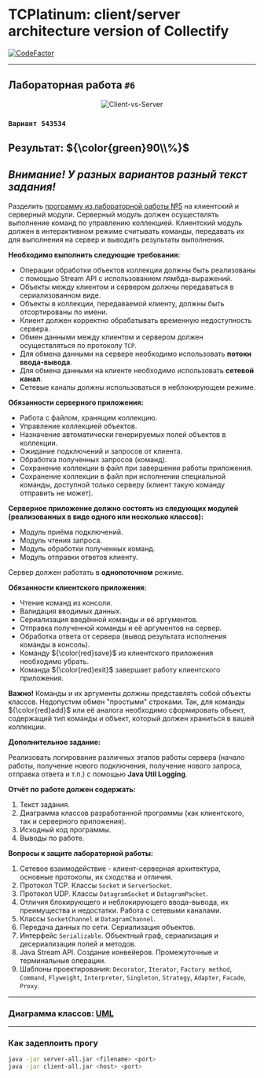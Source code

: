 # TCPlatinum: client/server architecture version of Collectify

[![CodeFactor](https://www.codefactor.io/repository/github/xviistarplatinum/java_vi_var_543534/badge)](https://www.codefactor.io/repository/github/xviistarplatinum/java_vi_var_543534)
___

## Лабораторная работа `#6`

<p align="center">
    <img src="https://media.giphy.com/media/v1.Y2lkPTc5MGI3NjExZWw1cXhwaTI3OXU3Zzdod3dsajNnZ3dleHh2dHJmemxlcGxlYnBtdiZlcD12MV9pbnRlcm5hbF9naWZfYnlfaWQmY3Q9Zw/TyFdAtfZBODNC/giphy.gif" alt="Client-vs-Server" />
</p>

### `Вариант 543534`

## Результат: ${\color{green}90\\%}$

## _Внимание! У разных вариантов разный текст задания!_

Разделить [программу из лабораторной работы №5](https://github.com/XVIIStarPlatinum/JAVA_V_VAR_372799) на клиентский и серверный модули.
Серверный модуль должен осуществлять выполнение команд по управлению коллекцией.
Клиентский модуль должен в интерактивном режиме считывать команды, передавать их для выполнения на сервер и выводить результаты выполнения.

**Необходимо выполнить следующие требования:**

- Операции обработки объектов коллекции должны быть реализованы с помощью Stream API с использованием лямбда-выражений.
- Объекты между клиентом и сервером должны передаваться в сериализованном виде.
- Объекты в коллекции, передаваемой клиенту, должны быть отсортированы по имени.
- Клиент должен корректно обрабатывать временную недоступность сервера.
- Обмен данными между клиентом и сервером должен осуществляться по протоколу `TCP`.
- Для обмена данными на сервере необходимо использовать **потоки ввода-вывода**.
- Для обмена данными на клиенте необходимо использовать **сетевой канал**.
- Сетевые каналы должны использоваться в неблокирующем режиме.

**Обязанности серверного приложения:**

- Работа с файлом, хранящим коллекцию.
- Управление коллекцией объектов.
- Назначение автоматически генерируемых полей объектов в коллекции.
- Ожидание подключений и запросов от клиента.
- Обработка полученных запросов (команд).
- Сохранение коллекции в файл при завершении работы приложения.
- Сохранение коллекции в файл при исполнении специальной команды, доступной только серверу (клиент такую команду отправить не может).

**Серверное приложение должно состоять из следующих модулей (реализованных в виде одного или несколько классов):**

- Модуль приёма подключений.
- Модуль чтения запроса.
- Модуль обработки полученных команд.
- Модуль отправки ответов клиенту.

Сервер должен работать в **однопоточном** режиме.

**Обязанности клиентского приложения:**

- Чтение команд из консоли.
- Валидация вводимых данных.
- Сериализация введённой команды и её аргументов.
- Отправка полученной команды и её аргументов на сервер.
- Обработка ответа от сервера (вывод результата исполнения команды в консоль).
- Команду ${\color{red}save}$ из клиентского приложения необходимо убрать.
- Команда ${\color{red}exit}$ завершает работу клиентского приложения.

**Важно!** Команды и их аргументы должны представлять собой объекты классов.
Недопустим обмен "простыми" строками.
Так, для команды ${\color{red}add}$ или её аналога необходимо сформировать объект, содержащий тип команды и объект, который должен храниться в вашей коллекции.

**Дополнительное задание:**

Реализовать логирование различных этапов работы сервера (начало работы, получение нового подключения, получение нового запроса, отправка ответа и т.п.) с помощью **Java Util Logging**.

**Отчёт по работе должен содержать:**

1. Текст задания.
2. Диаграмма классов разработанной программы (как клиентского, так и серверного приложения).
3. Исходный код программы.
4. Выводы по работе.

**Вопросы к защите лабораторной работы:**

1. Сетевое взаимодействие - клиент-серверная архитектура, основные протоколы, их сходства и отличия.
2. Протокол TCP. Классы `Socket` и `ServerSocket`.
3. Протокол UDP. Классы `DatagramSocket` и `DatagramPacket`.
4. Отличия блокирующего и неблокирующего ввода-вывода, их преимущества и недостатки. Работа с сетевыми каналами.
5. Классы `SocketChannel` и `DatagramChannel`.
6. Передача данных по сети. Сериализация объектов.
7. Интерфейс `Serializable`. Объектный граф, сериализация и десериализация полей и методов.
8. Java Stream API. Создание конвейеров. Промежуточные и терминальные операции.
9. Шаблоны проектирования: `Decorator`, `Iterator`, `Factory method`, `Command`, `Flyweight`, `Interpreter`, `Singleton`, `Strategy`, `Adapter`, `Facade`, `Proxy`.

___

### Диаграмма классов: [UML](resources/Lab6-UML.png)

___

### Как задеплоить прогу

```bash
java -jar server-all.jar <filename> <port>
java -jar client-all.jar <host> <port>
```

